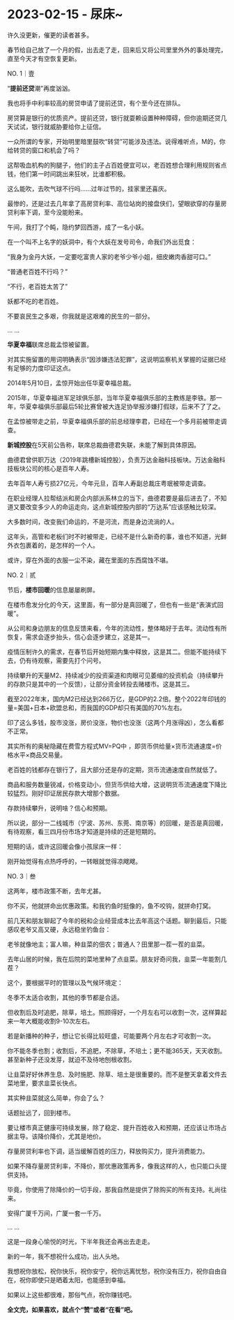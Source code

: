 # 2023-02-15 - 尿床~

许久没更新，催更的读者甚多。

春节给自己放了一个月的假，出去走了走，回来后又将公司里里外外的事处理完，直至今天才有空恢复更新。

NO. 1｜壹

“**提前还贷**潮"再度汹汹。

我也将手中利率较高的房贷申请了提前还贷，有个至今还在排队。

房贷算是银行的优质资产。提前还贷，银行就耍赖设置种种障碍，但你逾期还贷几天试试，银行就威胁要给你上征信。

一众所谓的专家，开始明里暗里鼓吹“转贷”可能涉及违法。说得难听点，M的，你给转贷的窗口和机会了吗？

这帮吸血机构的狗腿子，他们的主子占百姓便宜可以，老百姓想合理利用规则省点钱，他们第一时间跳出来狂吠，比谁都积极。

这么能吹，去吹气球不行吗……过年过节的，挂家里还喜庆。

最惨的，还是过去几年拿了高房贷利率、高位站岗的接盘侠们，望眼欲穿的存量房贷利率下调，至今没能盼来。

午间，我打了个盹，隐约梦回西游，成了一名小妖。

在一个叫不上名字的妖洞中，有个大妖在发号司令，命我们外出觅食：

“我身为金丹大妖，一定要吃富贵人家的老爷少爷小姐，细皮嫩肉香甜可口。”

“普通老百姓不行吗？”

“不行，老百姓太苦了”

妖都不吃的老百姓。

不要哀民生之多艰，你我就是这艰难的民生的一部分。

... ...

**华夏幸福**联席总裁孟惊被留置。

对其实施留置的用词明确表示“因涉嫌违法犯罪”，这说明监察机关掌握的证据已经有足够的力度印证这点。

2014年5月10日，孟惊开始出任华夏幸福总裁。

2015年，华夏幸福进军足球俱乐部，当年华夏幸福俱乐部的主教练是李铁。那一年，华夏幸福俱乐部最后5轮比赛曾被大连足协举报涉嫌打假球，后来不了了之。

在孟惊被带走之前，华夏幸福俱乐部的前总经理李君，已经在一个多月前被带走调查。

**新城控股**在5天前公告称，联席总裁曲德君失联，未能了解到具体原因。

曲德君曾供职万达（2019年跳槽新城控股），负责万达金融科技板块。万达金融科技板块公司的核心是百年人寿。

去年百年人寿亏损27亿元，今年元旦，百年人寿副总裁庄粤珉被带走调查。

在职业经理人拉帮结派和房企内部派系林立的当下，曲德君要是最后进去了，不知道又要改变多少人的命运走向，这点新城控股内部的“万达系”应该感触比较深。

大多数时间，改变我们命运的，不是河流，而是身边流淌的人。

这年头，高管和老板们时不时被带走，已经不是什么新奇的事，谁也不知道，光鲜外衣包裹着的，是怎样的一个人。

或许，穿在外面的衣服一尘不染，藏在里面的东西腐蚀不堪。

NO. 2｜贰

节后，**楼市回暖**的信息屡屡刷屏。

在楼市愈发分化的今天，这里面，有一部分是真回暖了，但也有一些是“表演式回暖”。

从公司和身边朋友的信息反馈来看，今年的流动性，整体略好于去年。流动性有所恢复，需求会逐步抬头，信心会逐步建立，这是其一。

疫情压制许久的需求，在春节后开始短期内集中释放，这是其二。但能不能持续下去，仍有待观察，需要先打个问号。

持续攀升的天量M2、持续减少的投资渠道和肉眼可见萎缩的投资机会（持续攀升的存款只是其中的一个反馈），让部分资金转投去赌楼市。这是其三。

截至2022年末，国内M2已经达到266万亿，是GDP的2.2倍。整个2022年印钱的量=美国+日本+欧盟总和，而我国的GDP却只有美国的70%左右。

印了这么多钱，股市没涨，房价没涨，物价也没涨（这两个月涨得凶），怎么看都不正常。

其实所有的奥秘隐藏在费雪方程式MV=PQ中 ，即货币供给量×货币流通速度=价格水平×商品交易量。

老百姓的钱都存在银行了，且大部分还是存的定期，货币流通速度自然就低了。

商品和服务数量锐减，价格变动小，但货币供给大增，这说明货币流通速度下降比较猛烈。刚好印证居民存款大增那个数据。

存款持续攀升，说明啥？信心和预期。

所以说，部分一二线城市（宁波、苏州、东莞、南京等）的回暖，是否是真回暖，有待观察，看三四月份市场才知道是持续的还是短期的。

短期的话，或许这回暖会像小孩尿床一样：

刚开始觉得有点热呼呼的，一转眼就觉得凉飕飕。

NO. 3｜叁

这两年，楼市政策不断，去年尤甚。

你不买，他就拼命出优惠政策。和我钓鱼时挺像的，鱼不咬钩，就拼命打窝。

前几天和朋友聊起了今年的税和企业经营成本比去年高这个话题。聊到最后，只能感叹老爷又高又硬，永远稳坐钓鱼台：

老爷就像地主；富人嘛，种韭菜的佃农；普通人？田里那一茬一茬的韭菜。

去年山居的时候，我在后院的菜地里种了点韭菜。朋友好奇问我，韭菜一年能割几茬？

这个，要根据平时的管理以及气候环境定：

冬季不太适合收割，其他的季节都是合适。

但收割后及时追肥，除草，培土。照顾得好，一个月左右可以收割一次，这样算起来一年大概能收割9-10次左右。

若是新播种的种子，想让它长得比较旺盛，可能要两个月左右才可收割一次。

你不能冬季也割；收割后，不追肥，不除草，不培土；更不能365天，天天收割。甚至新种子还没发芽，就迫不及待地刨根收割。

让韭菜好好休养生息、及时施肥、除草、培土是很重要的。而不是整天拿着文件去菜地里，要求韭菜长快点。

其实种韭菜就这么简单，你会了么？

话题扯远了，回到楼市。

要让楼市真正健康可持续发展，除了稳定、提升百姓收入和预期，还应该让市场占据主导。该降价降价，尤其是地价。

存量房贷利率也下调，适当缓解百姓的压力，释放购买力，提升消费能力。

如果不降存量房贷利率，不降价，那优惠政策再多，像我这样的人，也只能口头提供支持。

毕竟，你使用了除降价的一切手段，那我自然是提供了除购买的所有支持。礼尚往来。

安得广厦千万间，广厦一套一千万。

... ...

这是一段身心愉悦的时光，下半年我还会再出去走走。

新的一年，我不想祝什么成功，出人头地。

我想祝你放松，祝你快乐，祝你安宁，祝你远离忧愁，祝你没有压力，祝你自由自在，祝你即使只是晒着太阳，也能感到幸福。

如果以上这些都很难，那俗气点，祝你赚钱吧。

**全文完，如果喜欢，就点个“赞”或者“在看”吧。**